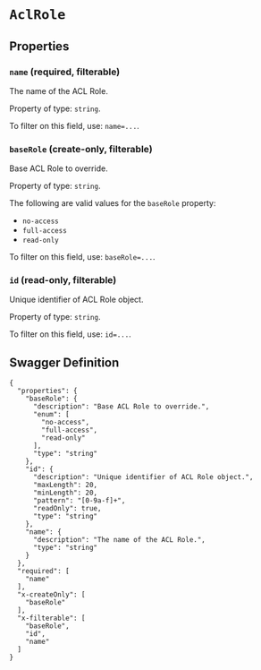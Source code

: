 # `AclRole` #







## Properties ##

### `name` (required, filterable) ###

The name of the ACL Role.


Property of type: `string`.


To filter on this field, use: `name=...`.


### `baseRole` (create-only, filterable) ###

Base ACL Role to override.


Property of type: `string`.

 
The following are valid values for the `baseRole` property:
  + `no-access`
  + `full-access`
  + `read-only`

To filter on this field, use: `baseRole=...`.


### `id` (read-only, filterable) ###

Unique identifier of ACL Role object.


Property of type: `string`.


To filter on this field, use: `id=...`.





## Swagger Definition ##

    {
      "properties": {
        "baseRole": {
          "description": "Base ACL Role to override.", 
          "enum": [
            "no-access", 
            "full-access", 
            "read-only"
          ], 
          "type": "string"
        }, 
        "id": {
          "description": "Unique identifier of ACL Role object.", 
          "maxLength": 20, 
          "minLength": 20, 
          "pattern": "[0-9a-f]+", 
          "readOnly": true, 
          "type": "string"
        }, 
        "name": {
          "description": "The name of the ACL Role.", 
          "type": "string"
        }
      }, 
      "required": [
        "name"
      ], 
      "x-createOnly": [
        "baseRole"
      ], 
      "x-filterable": [
        "baseRole", 
        "id", 
        "name"
      ]
    }
